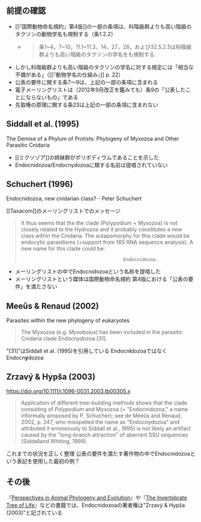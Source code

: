 
## 前提の確認

- [[『国際動物命名規約』第4版]]の一部の条項は、科階級群よりも高い階級のタクソンの動物学名も規制する（条1.2.2）
    - > 条1\~4，7\~10，11.1~11.3，14，27，28，および32.5.2.5は科階級群よりも高い階級のタクソンの学名をも規制する.
- しかし科階級群よりも高い階級のタクソンの学名に対する規定には「相当な不備がある」（[[『動物学名の仕組み』]] p. 22）
- 公表の要件に関する条7〜9は、上記の一部の条項に含まれる
- 電子メーリングリストは（2012年9月改正を鑑みても）条9の「公表したことにならないもの」である
- 先取権の原理に関する条23は上記の一部の条項に含まれない

## Siddall et al. (1995)

 The Demise of a Phylum of Protists: Phylogeny of Myxozoa and Other Parasitic Cnidaria
 
- [[ミクソゾア]]の姉妹群がポリポディウムであることを示した
- Endocnidozoa/Endocnydozoaに類する名前は提唱されていない

## Schuchert (1996)

Endocnidozoa, new cnidarian class? - Peter Schuchert

[[Taxacom]]のメーリングリストでのメッセージ

> It thus seems that the the clade (Polypodium + Myxozoa) is not closely related to the Hydrozoa and it probably constitutes a new class within the Cnidaria. The autapomorphy for this clade would be endocytic parasitisms (+support from 18S RNA sequence analysis). A new name for this clade could be:
> 
>                                           Endocnidozoa.


- メーリングリストの中でEndocnidozoaという名称を提唱した
- メーリングリストという媒体は国際動物命名規約 第4版における「公表の要件」を満たさない

## Meeûs & Renaud (2002)

Parasites within the new phylogeny of eukaryotes

>  The Myxozoa (e.g. *Myxobolus*) has been included in the parasitic Cnidaria clade Endocnydozoa \[31\].

"\[31\]"はSiddall et al. (1995)を引用している
Endocn**i**dozoaではなくEndocn**y**dozoa

## Zrzavý & Hypša (2003)

https://doi.org/10.1111/j.1096-0031.2003.tb00305.x

> Application of different tree-building methods shows that the clade consisting of *Polypodium* and Myxozoa (= "Endocnidozoa," a name informally proposed by P. Schuchert; see de Meeûs and Renaud, 2002, p. 247, who misspelled the name as "Endocnydozoa" and attributed it erroneously to Siddall et al., 1995) is not likely an artifact caused by the "long-branch attraction" of aberrant SSU sequences (Siddalland Whiting, 1999).

これまでの状況を正しく整理
公表の要件を満たす著作物の中でEndocnidozoaという表記を使用した最初の例？

## その後

 『[Perspectives in Animal Phylogeny and Evolution](https://doi.org/10.1093/acprof:oso/9780198566205.001.0001)』や『[The Invertebrate Tree of Life](https://press.princeton.edu/books/hardcover/9780691170251/the-invertebrate-tree-of-life)』などの書籍では、Endocnidozoaの著者権は"Zrzavý & Hypša (2003)"と記されている
